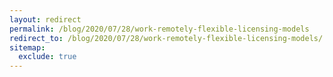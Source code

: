 ```yaml
---
layout: redirect
permalink: /blog/2020/07/28/work-remotely-flexible-licensing-models
redirect_to: /blog/2020/07/28/work-remotely-flexible-licensing-models/
sitemap:
  exclude: true
---
```

